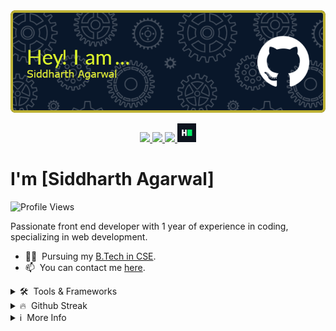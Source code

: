 <img src="./images/github-header-image (1).png">
<p align="center">

<a href="https://github.com/Siddharth2312" target="_blank">
    <img src="https://skillicons.dev/icons?i=github" height="30px">
</a>
<a href="https://www.linkedin.com/in/siddharth-agarwal-a74002294/" target="_blank">
    <img src="https://skillicons.dev/icons?i=linkedin" height="30px">
</a>
<a href="https://www.instagram.com/sid.agarwal23/" target="_blank">
    <img src="https://skillicons.dev/icons?i=instagram" height="30px">
</a>
<a href="https://www.hackerrank.com/sa9174/" target="_blank">
    <img src="./images/hcc.png" height="30px">
</a>

</p>

# I'm [Siddharth Agarwal]

![Profile Views](https://komarev.com/ghpvc/?username=sa9174&label=Profile%20views&color=0e75b6&style=flat)

Passionate front end developer with 1 year of experience in coding, specializing in web development.

- 👨‍🎓 &nbsp;Pursuing my [B.Tech in CSE](https://www.srmist.edu.in).
- 📫 &nbsp;You can contact me [here](mailto:siddharthagarwal2312@gmail.com).



<details>

<summary>🛠 &nbsp;Tools & Frameworks</summary>

<br>

![Tools](https://skillicons.dev/icons?i=html,c,python,cpp,github,git,css,matlab)

> These are some of the tools and frameworks that I have worked with. My expertise includes working on web, mobile, desktop, and embedded systems. I have utilized a wide range of technologies, including Python,  C, C++, HTML, CSS, Git,  Arduino, Matlab

</details>

<details>

<summary>🔥 &nbsp;Github Streak</summary>

<br>

[![GitHub Streak](https://streak-stats.demolab.com?user=Siddharth2312&theme=github-dark&border_radius=20)](https://git.io/streak-stats)

</details>

<details>

<summary>ℹ &nbsp;More Info</summary>

<br>

> Note: Passionate front end developer with 1 year of experience in coding, specializing in web development. 

</details>
